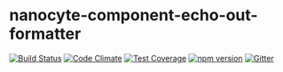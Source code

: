 # nanocyte-component-echo-out-formatter

[![Build Status](https://travis-ci.org/octoblu/nanocyte-component-echo-out-formatter.svg?branch=master)](https://travis-ci.org/octoblu/nanocyte-component-echo-out-formatter)
[![Code Climate](https://codeclimate.com/github/octoblu/nanocyte-component-echo-out-formatter/badges/gpa.svg)](https://codeclimate.com/github/octoblu/nanocyte-component-echo-out-formatter)
[![Test Coverage](https://codeclimate.com/github/octoblu/nanocyte-component-echo-out-formatter/badges/coverage.svg)](https://codeclimate.com/github/octoblu/nanocyte-component-echo-out-formatter)
[![npm version](https://badge.fury.io/js/nanocyte-component-echo-out-formatter.svg)](http://badge.fury.io/js/nanocyte-component-echo-out-formatter)
[![Gitter](https://badges.gitter.im/octoblu/help.svg)](https://gitter.im/octoblu/help)
